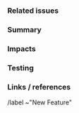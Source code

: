 ### Related issues
<!-- "#xxx" -->


### Summary
<!-- What problem do we solve? -->


### Impacts
<!-- What risks does this change pose? What screens / features are affected by this change? What do we have to test? What use cases should we check? -->


### Testing
<!-- Describe in details all the steps to reproduce the edge cases. -->


### Links / references
<!-- Other external links that may be useful (e.g. link to a Github issue, documentation...) -->


/label ~"New Feature"